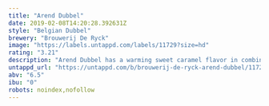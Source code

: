 ```yaml
---
title: "Arend Dubbel"
date: 2019-02-08T14:20:28.392631Z
style: "Belgian Dubbel"
brewery: "Brouwerij De Ryck"
image: "https://labels.untappd.com/labels/11729?size=hd"
rating: "3.21"
description: "Arend Dubbel has a warming sweet caramel flavor in combination with a subtle bitterness of hops. The full-bodied aftertaste turns this beer into a modern high fermented quality product."
untappd_url: "https://untappd.com/b/brouwerij-de-ryck-arend-dubbel/11729"
abv: "6.5"
ibu: "0"
robots: noindex,nofollow
---
```

